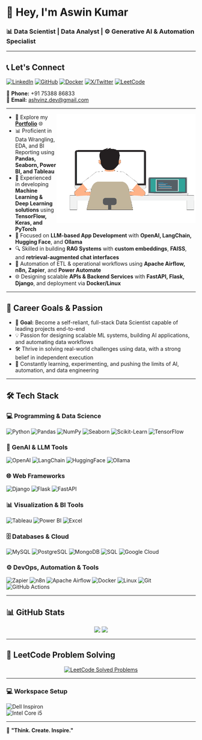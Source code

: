 # 👋 Hey, I'm **Aswin Kumar**  
### 📊 **Data Scientist**  |  **Data Analyst**  |  ⚙️ **Generative AI & Automation Specialist**  

---

## 📞 Let's Connect

[![LinkedIn](https://img.shields.io/badge/-LinkedIn-0077B5?style=for-the-badge&logo=linkedin&logoColor=white)](https://www.linkedin.com/in/Ashvinz/)  [![GitHub](https://img.shields.io/badge/-GitHub-181717?style=for-the-badge&logo=github&logoColor=white)](https://github.com/Ashvinz)  [![Docker](https://img.shields.io/badge/-Docker-2496ED?style=for-the-badge&logo=docker&logoColor=white)](https://hub.docker.com/u/ashvinz)  [![X/Twitter](https://img.shields.io/badge/-Twitter-1DA1F2?style=for-the-badge&logo=twitter&logoColor=white)](https://x.com/aswinkumar_003)  [![LeetCode](https://img.shields.io/badge/-LeetCode-FFA116?style=for-the-badge&logo=LeetCode&logoColor=white)](https://leetcode.com/u/ashvinz/)

📱 **Phone:** +91 75388 86833  
📧 **Email:** [ashvinz.dev@gmail.com](mailto:ashvinz.dev@gmail.com)

---

<img align="right" width="370" height="290" src="./assets/developer-640px.gif">  

- 🔭 Explore my **[Portfolio](https://ashvinz.github.io/PortFolio_New/)** 🌐  
- 📊 Proficient in Data Wrangling, EDA, and BI Reporting using **Pandas, Seaborn, Power BI, and Tableau**  
- 🤖 Experienced in developing **Machine Learning & Deep Learning solutions** using **TensorFlow, Keras, and PyTorch**  
- 🧠 Focused on **LLM-based App Development** with **OpenAI, LangChain, Hugging Face**, and **Ollama**  
- 🔍 Skilled in building **RAG Systems** with **custom embeddings**, **FAISS**, and **retrieval-augmented chat interfaces**  
- 🔁 Automation of ETL & operational workflows using **Apache Airflow, n8n, Zapier**, and **Power Automate**  
- 🌐 Designing scalable **APIs & Backend Services** with **FastAPI, Flask, Django**, and deployment via **Docker/Linux**

---


## 🌱 Career Goals & Passion

- 🎯 **Goal:** Become a self-reliant, full-stack Data Scientist capable of leading projects end-to-end  
- 💡 Passion for designing scalable ML systems, building AI applications, and automating data workflows  
- 🛠️ Thrive in solving real-world challenges using data, with a strong belief in independent execution  
- 🧠 Constantly learning, experimenting, and pushing the limits of AI, automation, and data engineering

---
## 🛠️ **Tech Stack**  

### 💻 **Programming & Data Science**  
![Python](https://img.shields.io/badge/-Python-3776AB?style=for-the-badge&logo=python&logoColor=white)  ![Pandas](https://img.shields.io/badge/-Pandas-150458?style=for-the-badge&logo=pandas&logoColor=white)  ![NumPy](https://img.shields.io/badge/-NumPy-013243?style=for-the-badge&logo=numpy&logoColor=white)  ![Seaborn](https://img.shields.io/badge/-Seaborn-3776AB?style=for-the-badge&logo=seaborn&logoColor=white)  ![Scikit-Learn](https://img.shields.io/badge/-Scikit_Learn-F7931E?style=for-the-badge&logo=scikit-learn&logoColor=white)  ![TensorFlow](https://img.shields.io/badge/-TensorFlow-FF6F00?style=for-the-badge&logo=tensorflow&logoColor=white)  

### 🤖 **GenAI & LLM Tools**  
![OpenAI](https://img.shields.io/badge/OpenAI-412991?style=for-the-badge&logo=openai&logoColor=white)  ![LangChain](https://img.shields.io/badge/LangChain-00A67E?style=for-the-badge&logo=langchain&logoColor=white)  ![HuggingFace](https://img.shields.io/badge/HuggingFace-FCC624?style=for-the-badge&logo=huggingface&logoColor=black)  ![Ollama](https://img.shields.io/badge/Ollama-2C2C2C?style=for-the-badge&logoColor=white)  

### 🌐 **Web Frameworks**  
![Django](https://img.shields.io/badge/-Django-092E20?style=for-the-badge&logo=django&logoColor=white)  ![Flask](https://img.shields.io/badge/-Flask-000000?style=for-the-badge&logo=flask&logoColor=white)  ![FastAPI](https://img.shields.io/badge/-FastAPI-009688?style=for-the-badge&logo=fastapi&logoColor=white)  

### 📊 **Visualization & BI Tools**  
![Tableau](https://img.shields.io/badge/-Tableau-E97627?style=for-the-badge&logo=tableau&logoColor=white)  ![Power BI](https://img.shields.io/badge/-Power%20BI-F2C811?style=for-the-badge&logo=powerbi&logoColor=black)  ![Excel](https://img.shields.io/badge/-Excel-217346?style=for-the-badge&logo=microsoft-excel&logoColor=white)  

### 🗄️ **Databases & Cloud**  
![MySQL](https://img.shields.io/badge/-MySQL-4479A1?style=for-the-badge&logo=mysql&logoColor=white)  ![PostgreSQL](https://img.shields.io/badge/-PostgreSQL-336791?style=for-the-badge&logo=postgresql&logoColor=white)  ![MongoDB](https://img.shields.io/badge/-MongoDB-47A248?style=for-the-badge&logo=mongodb&logoColor=white)  ![SQL](https://img.shields.io/badge/-SQL-CC2927?style=for-the-badge&logo=databricks&logoColor=white)  ![Google Cloud](https://img.shields.io/badge/-Google%20Cloud-4285F4?style=for-the-badge&logo=google-cloud&logoColor=white)  

### ⚙️ **DevOps, Automation & Tools**  
![Zapier](https://img.shields.io/badge/-Zapier-FF4A00?style=for-the-badge&logo=zapier&logoColor=white) ![n8n](https://img.shields.io/badge/-n8n-ff6d00?style=for-the-badge&logo=n8n&logoColor=white)  ![Apache Airflow](https://img.shields.io/badge/-Apache%20Airflow-017CEE?style=for-the-badge&logo=apache-airflow&logoColor=white)  ![Docker](https://img.shields.io/badge/-Docker-2496ED?style=for-the-badge&logo=docker&logoColor=white)  ![Linux](https://img.shields.io/badge/-Linux-FCC624?style=for-the-badge&logo=linux&logoColor=black)  ![Git](https://img.shields.io/badge/-Git-F05032?style=for-the-badge&logo=git&logoColor=white)  ![GitHub Actions](https://img.shields.io/badge/-GitHub_Actions-2088FF?style=for-the-badge&logo=github-actions&logoColor=white)  

---

## 📊 **GitHub Stats**  

<p align="center">
  <img src="https://github-readme-stats.vercel.app/api?username=ashvinz&show_icons=true&theme=radical" height="150px" />
  <img src="https://github-readme-streak-stats.herokuapp.com/?user=ashvinz&theme=radical" height="150px" />
</p>

---

## 🧠 LeetCode Problem Solving

<p align="center">
  <a href="https://leetcode.com/u/ashvinz/">
    <img src="https://leetcard.jacoblin.cool/ashvinz?theme=light&font=Ubuntu&ext=solved" alt="LeetCode Solved Problems" />
  </a>
</p>

---



### 💻 **Workspace Setup**  
![Dell Inspiron](https://img.shields.io/badge/Dell-Inspiron_5-0076D6?style=for-the-badge&logo=dell&logoColor=white)  
![Intel Core i5](https://img.shields.io/badge/Intel-Core_i5-0071C5?style=for-the-badge&logo=intel&logoColor=white)  

---

🚀 **"Think. Create. Inspire."**
